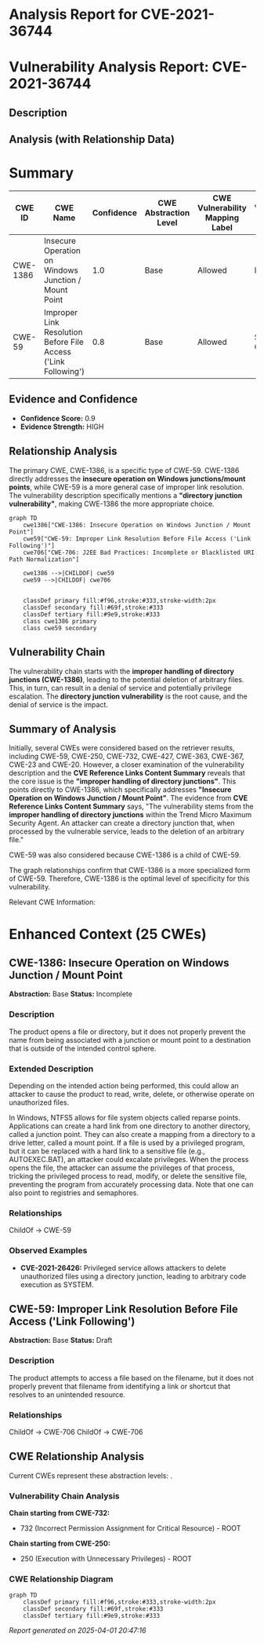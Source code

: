 # Analysis Report for CVE-2021-36744

# Vulnerability Analysis Report: CVE-2021-36744

## Description



## Analysis (with Relationship Data)

# Summary
| CWE ID | CWE Name | Confidence | CWE Abstraction Level | CWE Vulnerability Mapping Label | CWE-Vulnerability Mapping Notes |
|---|---|---|---|---|---|
| CWE-1386 | Insecure Operation on Windows Junction / Mount Point | 1.0 | Base | Allowed | Primary CWE |
| CWE-59 | Improper Link Resolution Before File Access ('Link Following') | 0.8 | Base | Allowed | Secondary Candidate |

## Evidence and Confidence

*   **Confidence Score:** 0.9
*   **Evidence Strength:** HIGH

## Relationship Analysis
The primary CWE, CWE-1386, is a specific type of CWE-59. CWE-1386 directly addresses the **insecure operation on Windows junctions/mount points**, while CWE-59 is a more general case of improper link resolution. The vulnerability description specifically mentions a **"directory junction vulnerability"**, making CWE-1386 the more appropriate choice.
```mermaid
graph TD
    cwe1386["CWE-1386: Insecure Operation on Windows Junction / Mount Point"]
    cwe59["CWE-59: Improper Link Resolution Before File Access ('Link Following')"]
    cwe706["CWE-706: J2EE Bad Practices: Incomplete or Blacklisted URI Path Normalization"]
    
    cwe1386 -->|CHILDOF| cwe59
    cwe59 -->|CHILDOF| cwe706
    

    classDef primary fill:#f96,stroke:#333,stroke-width:2px
    classDef secondary fill:#69f,stroke:#333
    classDef tertiary fill:#9e9,stroke:#333
    class cwe1386 primary
    class cwe59 secondary
```

## Vulnerability Chain
The vulnerability chain starts with the **improper handling of directory junctions (CWE-1386)**, leading to the potential deletion of arbitrary files. This, in turn, can result in a denial of service and potentially privilege escalation. The **directory junction vulnerability** is the root cause, and the denial of service is the impact.

## Summary of Analysis
Initially, several CWEs were considered based on the retriever results, including CWE-59, CWE-250, CWE-732, CWE-427, CWE-363, CWE-367, CWE-23 and CWE-20. However, a closer examination of the vulnerability description and the **CVE Reference Links Content Summary** reveals that the core issue is the **"improper handling of directory junctions"**. This points directly to CWE-1386, which specifically addresses **"Insecure Operation on Windows Junction / Mount Point"**. The evidence from **CVE Reference Links Content Summary** says, "The vulnerability stems from the **improper handling of directory junctions** within the Trend Micro Maximum Security Agent. An attacker can create a directory junction that, when processed by the vulnerable service, leads to the deletion of an arbitrary file."

CWE-59 was also considered because CWE-1386 is a child of CWE-59.

The graph relationships confirm that CWE-1386 is a more specialized form of CWE-59. Therefore, CWE-1386 is the optimal level of specificity for this vulnerability.

Relevant CWE Information:

# Enhanced Context (25 CWEs)

## CWE-1386: Insecure Operation on Windows Junction / Mount Point
**Abstraction:** Base
**Status:** Incomplete

### Description
The product opens a file or directory, but it does not properly prevent the name from being associated with a junction or mount point to a destination that is outside of the intended control sphere.

### Extended Description


Depending on the intended action being performed, this could allow an attacker to cause the product to read, write, delete, or otherwise operate on unauthorized files.


In Windows, NTFS5 allows for file system objects called reparse points. Applications can create a hard link from one directory to another directory, called a junction point. They can also create a mapping from a directory to a drive letter, called a mount point. If a file is used by a privileged program, but it can be replaced with a hard link to a sensitive file (e.g., AUTOEXEC.BAT), an attacker could excalate privileges. When the process opens the file, the attacker can assume the privileges of that process, tricking the privileged process to read, modify, or delete the sensitive file, preventing the program from accurately processing data. Note that one can also point to registries and semaphores.
### Relationships
ChildOf -> CWE-59

### Observed Examples
- **CVE-2021-26426:** Privileged service allows attackers to delete unauthorized files using a directory junction, leading to arbitrary code execution as SYSTEM.

## CWE-59: Improper Link Resolution Before File Access ('Link Following')
**Abstraction:** Base
**Status:** Draft

### Description
The product attempts to access a file based on the filename, but it does not properly prevent that filename from identifying a link or shortcut that resolves to an unintended resource.
### Relationships
ChildOf -> CWE-706
ChildOf -> CWE-706


## CWE Relationship Analysis

Current CWEs represent these abstraction levels: .


### Vulnerability Chain Analysis

**Chain starting from CWE-732:**
- 732 (Incorrect Permission Assignment for Critical Resource) - ROOT


**Chain starting from CWE-250:**
- 250 (Execution with Unnecessary Privileges) - ROOT



### CWE Relationship Diagram

```mermaid
graph TD
    classDef primary fill:#f96,stroke:#333,stroke-width:2px
    classDef secondary fill:#69f,stroke:#333
    classDef tertiary fill:#9e9,stroke:#333
```



*Report generated on 2025-04-01 20:47:16*
